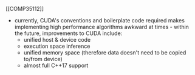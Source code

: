 [[COMP35112]]

- currently, CUDA's conventions and boilerplate code required makes implementing high performance algorithms awkward at times - within the future, improvements to CUDA include:
	- unified host & device code
	- execution space inference
	- unified memory space (therefore data doesn't need to be copied to/from device)
	- almost full C++17 support